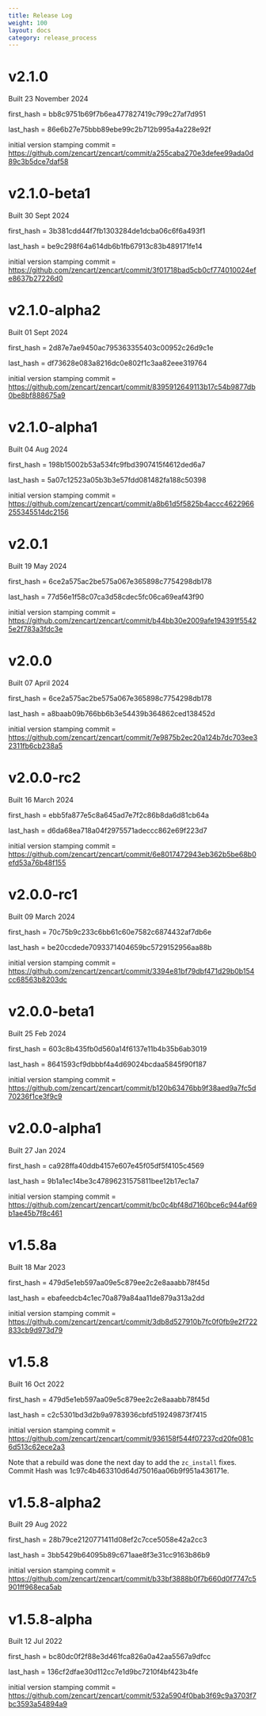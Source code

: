 ```yaml
---
title: Release Log
weight: 100
layout: docs
category: release_process
---
```

# v2.1.0

Built 23 November 2024

first_hash = bb8c9751b69f7b6ea477827419c799c27af7d951

last_hash = 86e6b27e75bbb89ebe99c2b712b995a4a228e92f

initial version stamping commit = https://github.com/zencart/zencart/commit/a255caba270e3defee99ada0d89c3b5dce7daf58

# v2.1.0-beta1

Built 30 Sept 2024

first_hash = 3b381cdd44f7fb1303284de1dcba06c6f6a493f1

last_hash = be9c298f64a614db6b1fb67913c83b489171fe14

initial version stamping commit = https://github.com/zencart/zencart/commit/3f01718bad5cb0cf774010024efe8637b27226d0

# v2.1.0-alpha2

Built 01 Sept 2024

first_hash = 2d87e7ae9450ac795363355403c00952c26d9c1e

last_hash = df73628e083a8216dc0e802f1c3aa82eee319764

initial version stamping commit = https://github.com/zencart/zencart/commit/8395912649113b17c54b9877db0be8bf888675a9

# v2.1.0-alpha1

Built 04 Aug 2024

first_hash = 198b15002b53a534fc9fbd3907415f4612ded6a7

last_hash = 5a07c12523a05b3b3e57fdd081482fa188c50398

initial version stamping commit = https://github.com/zencart/zencart/commit/a8b61d5f5825b4accc4622966255345514dc2156

# v2.0.1

Built 19 May 2024

first_hash = 6ce2a575ac2be575a067e365898c7754298db178

last_hash = 77d56e1f58c07ca3d58cdec5fc06ca69eaf43f90

initial version stamping commit = https://github.com/zencart/zencart/commit/b44bb30e2009afe194391f55425e2f783a3fdc3e

# v2.0.0

Built 07 April 2024

first_hash = 6ce2a575ac2be575a067e365898c7754298db178

last_hash = a8baab09b766bb6b3e54439b364862ced138452d

initial version stamping commit = https://github.com/zencart/zencart/commit/7e9875b2ec20a124b7dc703ee32311fb6cb238a5


# v2.0.0-rc2

Built 16 March 2024

first_hash = ebb5fa877e5c8a645ad7e7f2c86b8da6d81cb64a 

last_hash = d6da68ea718a04f2975571adeccc862e69f223d7

initial version stamping commit = https://github.com/zencart/zencart/commit/6e8017472943eb362b5be68b0efd53a76b48f155

# v2.0.0-rc1

Built 09 March 2024

first_hash = 70c75b9c233c6bb61c60e7582c6874432af7db6e

last_hash = be20ccdede7093371404659bc5729152956aa88b

initial version stamping commit = https://github.com/zencart/zencart/commit/3394e81bf79dbf471d29b0b154cc68563b8203dc

# v2.0.0-beta1

Built 25 Feb 2024

first_hash = 603c8b435fb0d560a14f6137e11b4b35b6ab3019

last_hash = 8641593cf9dbbbf4a4d69024bcdaa5845f90f187

initial version stamping commit = https://github.com/zencart/zencart/commit/b120b63476bb9f38aed9a7fc5d70236f1ce3f9c9

# v2.0.0-alpha1

Built 27 Jan 2024

first_hash = ca928ffa40ddb4157e607e45f05df5f4105c4569

last_hash = 9b1a1ec14be3c47896231575811bee12b17ec1a7

initial version stamping commit = https://github.com/zencart/zencart/commit/bc0c4bf48d7160bce6c944af69b1ae45b7f8c461

# v1.5.8a

Built 18 Mar 2023

first_hash = 479d5e1eb597aa09e5c879ee2c2e8aaabb78f45d

last_hash = ebafeedcb4c1ec70a879a84aa11de879a313a2dd

initial version stamping commit = https://github.com/zencart/zencart/commit/3db8d527910b7fc0f0fb9e2f722833cb9d973d79

# v1.5.8

Built 16 Oct 2022

first_hash = 479d5e1eb597aa09e5c879ee2c2e8aaabb78f45d

last_hash = c2c5301bd3d2b9a9783936cbfd519249873f7415

initial version stamping commit = https://github.com/zencart/zencart/commit/936158f544f07237cd20fe081c6d513c62ece2a3

Note that a rebuild was done the next day to add the `zc_install` fixes.
Commit Hash was 1c97c4b463310d64d75016aa06b9f951a436171e. 

# v1.5.8-alpha2 

Built 29 Aug 2022

first_hash = 28b79ce2120771411d08ef2c7cce5058e42a2cc3

last_hash = 3bb5429b64095b89c671aae8f3e31cc9163b86b9

initial version stamping commit = https://github.com/zencart/zencart/commit/b33bf3888b0f7b660d0f7747c5901ff968eca5ab


# v1.5.8-alpha
Built 12 Jul 2022

first_hash = bc80dc0f2f88e3d461fca826a0a42aa5567a9dfcc

last_hash = 136cf2dfae30d112cc7e1d9bc7210f4bf423b4fe

initial version stamping commit = https://github.com/zencart/zencart/commit/532a5904f0bab3f69c9a3703f7bc3593a54894a9

